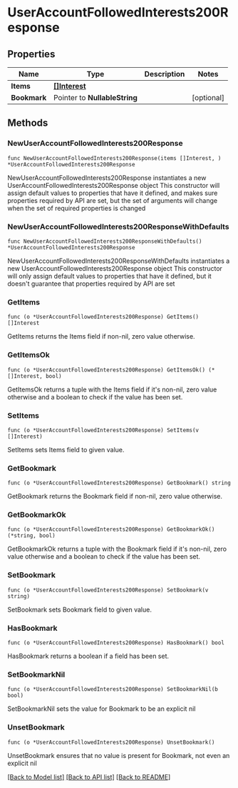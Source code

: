 # UserAccountFollowedInterests200Response

## Properties

Name | Type | Description | Notes
------------ | ------------- | ------------- | -------------
**Items** | [**[]Interest**](Interest.md) |  | 
**Bookmark** | Pointer to **NullableString** |  | [optional] 

## Methods

### NewUserAccountFollowedInterests200Response

`func NewUserAccountFollowedInterests200Response(items []Interest, ) *UserAccountFollowedInterests200Response`

NewUserAccountFollowedInterests200Response instantiates a new UserAccountFollowedInterests200Response object
This constructor will assign default values to properties that have it defined,
and makes sure properties required by API are set, but the set of arguments
will change when the set of required properties is changed

### NewUserAccountFollowedInterests200ResponseWithDefaults

`func NewUserAccountFollowedInterests200ResponseWithDefaults() *UserAccountFollowedInterests200Response`

NewUserAccountFollowedInterests200ResponseWithDefaults instantiates a new UserAccountFollowedInterests200Response object
This constructor will only assign default values to properties that have it defined,
but it doesn't guarantee that properties required by API are set

### GetItems

`func (o *UserAccountFollowedInterests200Response) GetItems() []Interest`

GetItems returns the Items field if non-nil, zero value otherwise.

### GetItemsOk

`func (o *UserAccountFollowedInterests200Response) GetItemsOk() (*[]Interest, bool)`

GetItemsOk returns a tuple with the Items field if it's non-nil, zero value otherwise
and a boolean to check if the value has been set.

### SetItems

`func (o *UserAccountFollowedInterests200Response) SetItems(v []Interest)`

SetItems sets Items field to given value.


### GetBookmark

`func (o *UserAccountFollowedInterests200Response) GetBookmark() string`

GetBookmark returns the Bookmark field if non-nil, zero value otherwise.

### GetBookmarkOk

`func (o *UserAccountFollowedInterests200Response) GetBookmarkOk() (*string, bool)`

GetBookmarkOk returns a tuple with the Bookmark field if it's non-nil, zero value otherwise
and a boolean to check if the value has been set.

### SetBookmark

`func (o *UserAccountFollowedInterests200Response) SetBookmark(v string)`

SetBookmark sets Bookmark field to given value.

### HasBookmark

`func (o *UserAccountFollowedInterests200Response) HasBookmark() bool`

HasBookmark returns a boolean if a field has been set.

### SetBookmarkNil

`func (o *UserAccountFollowedInterests200Response) SetBookmarkNil(b bool)`

 SetBookmarkNil sets the value for Bookmark to be an explicit nil

### UnsetBookmark
`func (o *UserAccountFollowedInterests200Response) UnsetBookmark()`

UnsetBookmark ensures that no value is present for Bookmark, not even an explicit nil

[[Back to Model list]](../README.md#documentation-for-models) [[Back to API list]](../README.md#documentation-for-api-endpoints) [[Back to README]](../README.md)


